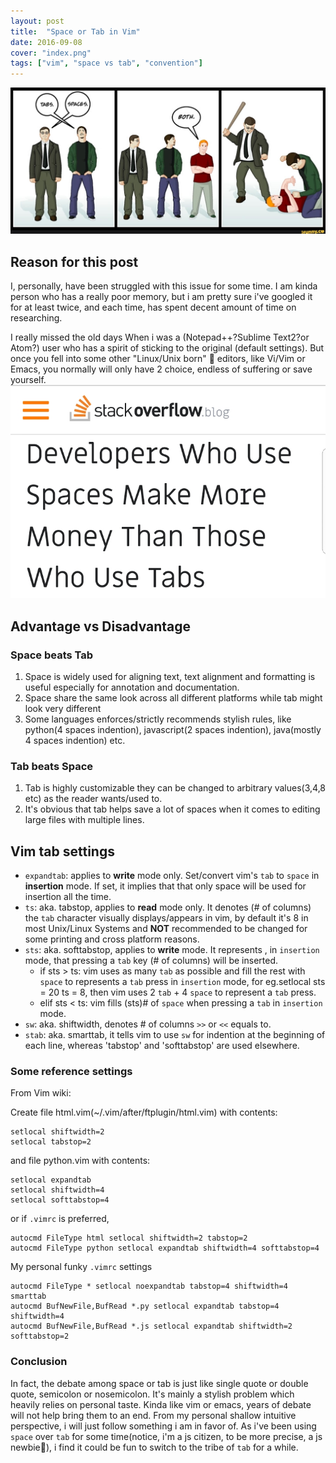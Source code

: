 ```yaml
---
layout: post
title:  "Space or Tab in Vim"
date: 2016-09-08
cover: "index.png"
tags: ["vim", "space vs tab", "convention"]
---
```


![tab vs space sample](tab_space_both.png)

## Reason for this post

I, personally, have been struggled with this issue for some time. I am kinda person who has a really poor memory, but i am pretty sure i've googled it for at least twice, and each time, has spent decent amount of time on researching.

I really missed the old days When i was a (Notepad++?Sublime Text2?or Atom?️) user who has a spirit of sticking to the original (default settings). But once you fell into some other "Linux/Unix born" 👻 editors, like Vi/Vim or Emacs, you normally will only have 2 choice, endless of suffering or save yourself.
![tab vs space comic](SO_space_makes_more_money_than_tab.jpg)

## Advantage vs Disadvantage

### Space beats Tab
1. Space is widely used for aligning text, text alignment and formatting is useful especially for annotation and documentation.
2. Space share the same look across all different platforms while tab might look very different
3. Some languages enforces/strictly recommends stylish rules, like python(4 spaces indention), javascript(2 spaces indention), java(mostly 4 spaces indention) etc.

### Tab beats Space
1. Tab is highly customizable they can be changed to arbitrary values(3,4,8 etc) as the reader wants/used to.
2. It's obvious that tab helps save a lot of spaces when it comes to editing large files with multiple lines.


## Vim tab settings

- `expandtab`: applies to **write** mode only. Set/convert vim's `tab` to `space` in **insertion** mode. If set, it implies that that only space will be used for insertion all the time.
- `ts`: aka. tabstop, applies to **read** mode only. It denotes (# of columns) the `tab` character visually displays/appears in vim, by default it's 8 in most Unix/Linux Systems and **NOT** recommended to be changed for some printing and cross platform reasons.
- `sts`: aka. softtabstop, applies to **write** mode. It represents , in `insertion` mode, that pressing a `tab` key (# of columns) will be inserted.
	- if sts > ts: vim uses as many `tab` as possible and fill the rest with `space` to represents a `tab` press in `insertion` mode, for eg.setlocal sts = 20 ts = 8, then vim uses 2 `tab` + 4 `space` to represent a `tab` press.
	- elif sts < ts: vim fills (sts)# of `space` when pressing a `tab` in `insertion` mode.
- `sw`: aka. shiftwidth, denotes # of columns `>>` or `<<` equals to.
- `stab`: aka. smarttab, it tells vim to use `sw` for indention at the beginning of each line, whereas 'tabstop' and 'softtabstop' are used elsewhere.

### Some reference settings

From Vim wiki:

Create file html.vim(~/.vim/after/ftplugin/html.vim) with contents:
```vim
setlocal shiftwidth=2
setlocal tabstop=2
```

and file python.vim with contents:

```vim
setlocal expandtab
setlocal shiftwidth=4
setlocal softtabstop=4
```

or if `.vimrc` is preferred,

```vim
autocmd FileType html setlocal shiftwidth=2 tabstop=2
autocmd FileType python setlocal expandtab shiftwidth=4 softtabstop=4
```

My personal funky `.vimrc` settings

```vim
autocmd FileType * setlocal noexpandtab tabstop=4 shiftwidth=4 smarttab
autocmd BufNewFile,BufRead *.py setlocal expandtab tabstop=4 shiftwidth=4
autocmd BufNewFile,BufRead *.js setlocal expandtab shiftwidth=2 softtabstop=2
```

### Conclusion
In fact, the debate among space or tab is just like single quote or double quote, semicolon or nosemicolon. It's mainly a stylish problem which heavily relies on personal taste. Kinda like vim or emacs, years of debate will not help bring them to an end. From my personal shallow intuitive perspective, i will just follow something i am in favor of. As i've been using `space` over `tab` for some time(notice, i'm a js citizen, to be more precise, a js newbie👶), i find it could be fun to switch to the tribe of `tab` for a while.
